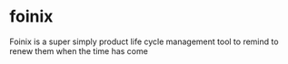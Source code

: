 # foinix
Foinix is a super simply product life cycle management tool to remind to renew them when the time has come
